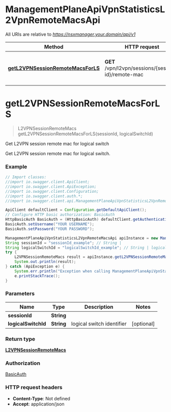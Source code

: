 # ManagementPlaneApiVpnStatisticsL2VpnRemoteMacsApi

All URIs are relative to *https://nsxmanager.your.domain/api/v1*

Method | HTTP request | Description
------------- | ------------- | -------------
[**getL2VPNSessionRemoteMacsForLS**](ManagementPlaneApiVpnStatisticsL2VpnRemoteMacsApi.md#getL2VPNSessionRemoteMacsForLS) | **GET** /vpn/l2vpn/sessions/{session-id}/remote-mac | Get L2VPN session remote mac for logical switch

<a name="getL2VPNSessionRemoteMacsForLS"></a>
# **getL2VPNSessionRemoteMacsForLS**
> L2VPNSessionRemoteMacs getL2VPNSessionRemoteMacsForLS(sessionId, logicalSwitchId)

Get L2VPN session remote mac for logical switch

Get L2VPN session remote mac for logical switch.

### Example
```java
// Import classes:
//import io.swagger.client.ApiClient;
//import io.swagger.client.ApiException;
//import io.swagger.client.Configuration;
//import io.swagger.client.auth.*;
//import io.swagger.client.api.ManagementPlaneApiVpnStatisticsL2VpnRemoteMacsApi;

ApiClient defaultClient = Configuration.getDefaultApiClient();
// Configure HTTP basic authorization: BasicAuth
HttpBasicAuth BasicAuth = (HttpBasicAuth) defaultClient.getAuthentication("BasicAuth");
BasicAuth.setUsername("YOUR USERNAME");
BasicAuth.setPassword("YOUR PASSWORD");

ManagementPlaneApiVpnStatisticsL2VpnRemoteMacsApi apiInstance = new ManagementPlaneApiVpnStatisticsL2VpnRemoteMacsApi();
String sessionId = "sessionId_example"; // String | 
String logicalSwitchId = "logicalSwitchId_example"; // String | logical switch identifier
try {
    L2VPNSessionRemoteMacs result = apiInstance.getL2VPNSessionRemoteMacsForLS(sessionId, logicalSwitchId);
    System.out.println(result);
} catch (ApiException e) {
    System.err.println("Exception when calling ManagementPlaneApiVpnStatisticsL2VpnRemoteMacsApi#getL2VPNSessionRemoteMacsForLS");
    e.printStackTrace();
}
```

### Parameters

Name | Type | Description  | Notes
------------- | ------------- | ------------- | -------------
 **sessionId** | **String**|  |
 **logicalSwitchId** | **String**| logical switch identifier | [optional]

### Return type

[**L2VPNSessionRemoteMacs**](L2VPNSessionRemoteMacs.md)

### Authorization

[BasicAuth](../README.md#BasicAuth)

### HTTP request headers

 - **Content-Type**: Not defined
 - **Accept**: application/json

